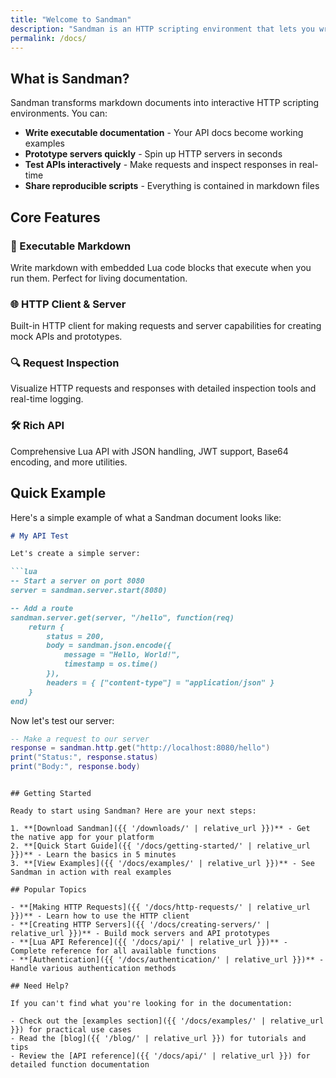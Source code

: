 ```yaml
---
title: "Welcome to Sandman"
description: "Sandman is an HTTP scripting environment that lets you write executable markdown documents. Combine the power of Lua scripting with the simplicity of markdown to create APIs, test endpoints, and prototype quickly."
permalink: /docs/
---
```


## What is Sandman?

Sandman transforms markdown documents into interactive HTTP scripting environments. You can:

- **Write executable documentation** - Your API docs become working examples
- **Prototype servers quickly** - Spin up HTTP servers in seconds
- **Test APIs interactively** - Make requests and inspect responses in real-time
- **Share reproducible scripts** - Everything is contained in markdown files

## Core Features

### 📝 Executable Markdown
Write markdown with embedded Lua code blocks that execute when you run them. Perfect for living documentation.

### 🌐 HTTP Client & Server
Built-in HTTP client for making requests and server capabilities for creating mock APIs and prototypes.

### 🔍 Request Inspection
Visualize HTTP requests and responses with detailed inspection tools and real-time logging.

### 🛠️ Rich API
Comprehensive Lua API with JSON handling, JWT support, Base64 encoding, and more utilities.

## Quick Example

Here's a simple example of what a Sandman document looks like:

```markdown
# My API Test

Let's create a simple server:

```lua
-- Start a server on port 8080
server = sandman.server.start(8080)

-- Add a route
sandman.server.get(server, "/hello", function(req)
    return {
        status = 200,
        body = sandman.json.encode({
            message = "Hello, World!",
            timestamp = os.time()
        }),
        headers = { ["content-type"] = "application/json" }
    }
end)
```

Now let's test our server:

```lua
-- Make a request to our server
response = sandman.http.get("http://localhost:8080/hello")
print("Status:", response.status)
print("Body:", response.body)
```
```

## Getting Started

Ready to start using Sandman? Here are your next steps:

1. **[Download Sandman]({{ '/downloads/' | relative_url }})** - Get the native app for your platform
2. **[Quick Start Guide]({{ '/docs/getting-started/' | relative_url }})** - Learn the basics in 5 minutes
3. **[View Examples]({{ '/docs/examples/' | relative_url }})** - See Sandman in action with real examples

## Popular Topics

- **[Making HTTP Requests]({{ '/docs/http-requests/' | relative_url }})** - Learn how to use the HTTP client
- **[Creating HTTP Servers]({{ '/docs/creating-servers/' | relative_url }})** - Build mock servers and API prototypes
- **[Lua API Reference]({{ '/docs/api/' | relative_url }})** - Complete reference for all available functions
- **[Authentication]({{ '/docs/authentication/' | relative_url }})** - Handle various authentication methods

## Need Help?

If you can't find what you're looking for in the documentation:

- Check out the [examples section]({{ '/docs/examples/' | relative_url }}) for practical use cases
- Read the [blog]({{ '/blog/' | relative_url }}) for tutorials and tips
- Review the [API reference]({{ '/docs/api/' | relative_url }}) for detailed function documentation

